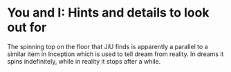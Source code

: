 # You and I: Hints and details to look out for

The spinning top on the floor that JiU finds is apparently a parallel to a similar item in Inception
which is used to tell dream from reality. In dreams it spins indefinitely, while in reality it stops
after a while.
